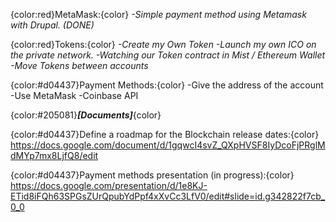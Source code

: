 {color:red}MetaMask:{color}
_-Simple payment method using Metamask with Drupal. (DONE)_

{color:red}Tokens:{color}
_-Create my Own Token
-Launch my own ICO on the private network.
-Watching our Token contract in Mist / Ethereum Wallet
-Move Tokens between accounts_

{color:#d04437}Payment Methods:{color}
-Give the address of the account
-Use MetaMask
-Coinbase API

{color:#205081}___[Documents]___{color}

{color:#d04437}Define a roadmap for the Blockchain release dates:{color}
 https://docs.google.com/document/d/1gqwcI4svZ_QXpHVSF8IyDcoFjPRglMdMYp7mx8LjfQ8/edit

{color:#d04437}Payment methods presentation (in progress):{color}
https://docs.google.com/presentation/d/1e8KJ-ETid8iFQh63SPGsZUrQpubYdPpf4xXvCc3LfV0/edit#slide=id.g342822f7cb_0_0
